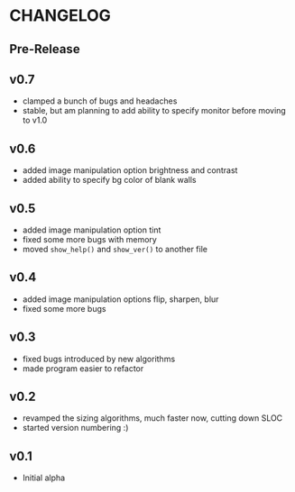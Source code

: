 CHANGELOG
=========

Pre-Release
-----------

v0.7
----

+ clamped a bunch of bugs and headaches
+ stable, but am planning to add ability to specify monitor before moving to v1.0

v0.6
----

+ added image manipulation option brightness and contrast
+ added ability to specify bg color of blank walls

v0.5
----

+ added image manipulation option tint
+ fixed some more bugs with memory
+ moved `show_help()` and `show_ver()` to another file

v0.4
----

+ added image manipulation options flip, sharpen, blur
+ fixed some more bugs

v0.3
----

+ fixed bugs introduced by new algorithms
+ made program easier to refactor

v0.2
----

+ revamped the sizing algorithms, much faster now, cutting down SLOC
+ started version numbering :)

v0.1
----

+ Initial alpha
